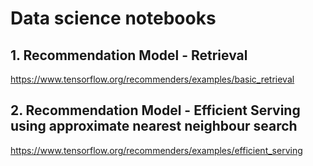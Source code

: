# Data science notebooks

## 1. Recommendation Model - Retrieval
https://www.tensorflow.org/recommenders/examples/basic_retrieval


## 2. Recommendation Model - Efficient Serving using approximate nearest neighbour search 
https://www.tensorflow.org/recommenders/examples/efficient_serving